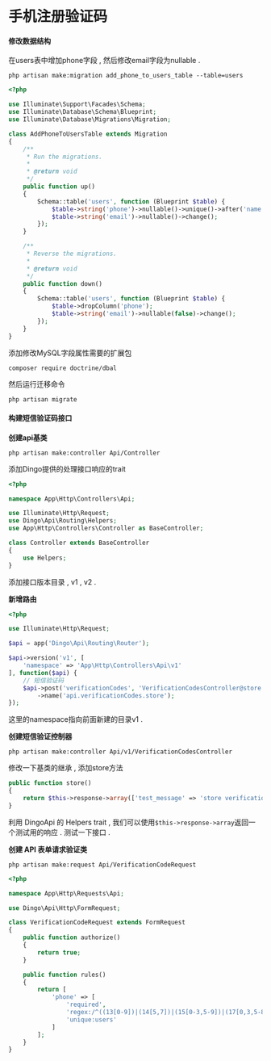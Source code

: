 # 手机注册验证码

#### 修改数据结构

在users表中增加phone字段 , 然后修改email字段为nullable .

```
php artisan make:migration add_phone_to_users_table --table=users
```

```php
<?php

use Illuminate\Support\Facades\Schema;
use Illuminate\Database\Schema\Blueprint;
use Illuminate\Database\Migrations\Migration;

class AddPhoneToUsersTable extends Migration
{
    /**
     * Run the migrations.
     *
     * @return void
     */
    public function up()
    {
        Schema::table('users', function (Blueprint $table) {
            $table->string('phone')->nullable()->unique()->after('name');
            $table->string('email')->nullable()->change();
        });
    }

    /**
     * Reverse the migrations.
     *
     * @return void
     */
    public function down()
    {
        Schema::table('users', function (Blueprint $table) {
            $table->dropColumn('phone');
            $table->string('email')->nullable(false)->change();
        });
    }
}
```

添加修改MySQL字段属性需要的扩展包

```
composer require doctrine/dbal
```

然后运行迁移命令

```
php artisan migrate
```

#### 构建短信验证码接口

**创建api基类**

```
php artisan make:controller Api/Controller
```

添加Dingo提供的处理接口响应的trait

```php
<?php

namespace App\Http\Controllers\Api;

use Illuminate\Http\Request;
use Dingo\Api\Routing\Helpers;
use App\Http\Controllers\Controller as BaseController;

class Controller extends BaseController
{
    use Helpers;
}
```

添加接口版本目录 , v1 , v2 .

**新增路由**

```php
<?php

use Illuminate\Http\Request;

$api = app('Dingo\Api\Routing\Router');

$api->version('v1', [
    'namespace' => 'App\Http\Controllers\Api\v1'
], function($api) {
    // 短信验证码
    $api->post('verificationCodes', 'VerificationCodesController@store')
        ->name('api.verificationCodes.store');
});
```

这里的namespace指向前面新建的目录v1 .

**创建短信验证控制器**

```
php artisan make:controller Api/v1/VerificationCodesController
```

修改一下基类的继承 , 添加store方法

```php
public function store()
{
    return $this->response->array(['test_message' => 'store verification code']);
}
```

利用 DingoApi 的 Helpers trait , 我们可以使用`$this->response->array`返回一个测试用的响应 . 测试一下接口 . 

**创建 API 表单请求验证类**

```
php artisan make:request Api/VerificationCodeRequest
```

```php
<?php

namespace App\Http\Requests\Api;

use Dingo\Api\Http\FormRequest;

class VerificationCodeRequest extends FormRequest
{
    public function authorize()
    {
        return true;
    }

    public function rules()
    {
        return [
            'phone' => [
                'required',
                'regex:/^((13[0-9])|(14[5,7])|(15[0-3,5-9])|(17[0,3,5-8])|(18[0-9])|166|198|199|(147))\d{8}$/',
                'unique:users'
            ]
        ];
    }
}
```



